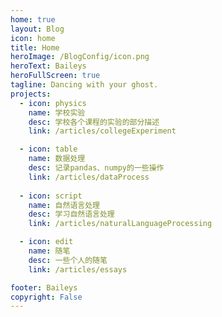```yaml
---
home: true
layout: Blog
icon: home
title: Home
heroImage: /BlogConfig/icon.png
heroText: Baileys
heroFullScreen: true
tagline: Dancing with your ghost.
projects:
  - icon: physics
    name: 学校实验
    desc: 学校各个课程的实验的部分描述
    link: /articles/collegeExperiment

  - icon: table
    name: 数据处理
    desc: 记录pandas、numpy的一些操作
    link: /articles/dataProcess
  
  - icon: script
    name: 自然语言处理
    desc: 学习自然语言处理
    link: /articles/naturalLanguageProcessing

  - icon: edit
    name: 随笔
    desc: 一些个人的随笔
    link: /articles/essays

footer: Baileys
copyright: False
---
```

